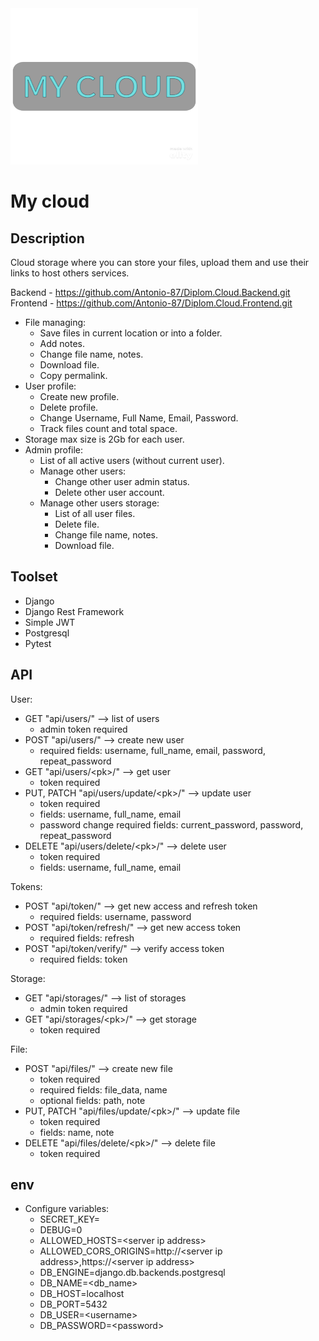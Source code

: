 <img src="assets/MyCloud.png" width="300" height="250">

# My cloud

## Description

Cloud storage where you can store your files, upload them and use their links to host others services.

Backend - https://github.com/Antonio-87/Diplom.Cloud.Backend.git<br />
Frontend - https://github.com/Antonio-87/Diplom.Cloud.Frontend.git

- File managing:
  - Save files in current location or into a folder.
  - Add notes.
  - Change file name, notes.
  - Download file.
  - Copy permalink.
- User profile:
  - Create new profile.
  - Delete profile.
  - Change Username, Full Name, Email, Password.
  - Track files count and total space.
- Storage max size is 2Gb for each user.
- Admin profile:
  - List of all active users (without current user).
  - Manage other users:
    - Change other user admin status.
    - Delete other user account.
  - Manage other users storage:
    - List of all user files.
    - Delete file.
    - Change file name, notes.
    - Download file.

## Toolset

- Django
- Django Rest Framework
- Simple JWT
- Postgresql
- Pytest

## API

User:

- GET "api/users/" --> list of users
  - admin token required
- POST "api/users/" --> create new user
  - required fields: username, full_name, email, password, repeat_password
- GET "api/users/\<pk>/" --> get user
  - token required
- PUT, PATCH "api/users/update/\<pk>/" --> update user
  - token required
  - fields: username, full_name, email
  - password change required fields: current_password, password, repeat_password
- DELETE "api/users/delete/\<pk>/" --> delete user
  - token required
  - fields: username, full_name, email

Tokens:

- POST "api/token/" --> get new access and refresh token
  - required fields: username, password
- POST "api/token/refresh/" --> get new access token
  - required fields: refresh
- POST "api/token/verify/" --> verify access token
  - required fields: token

Storage:

- GET "api/storages/" --> list of storages
  - admin token required
- GET "api/storages/\<pk>/" --> get storage
  - token required

File:

- POST "api/files/" --> create new file
  - token required
  - required fields: file_data, name
  - optional fields: path, note
- PUT, PATCH "api/files/update/\<pk>/" --> update file
  - token required
  - fields: name, note
- DELETE "api/files/delete/\<pk>/" --> delete file
  - token required

## env

- Configure variables:
  - SECRET_KEY=
  - DEBUG=0
  - ALLOWED_HOSTS=\<server ip address>
  - ALLOWED_CORS_ORIGINS=http://\<server ip address>,https://\<server ip address>
  - DB_ENGINE=django.db.backends.postgresql
  - DB_NAME=\<db_name>
  - DB_HOST=localhost
  - DB_PORT=5432
  - DB_USER=\<username>
  - DB_PASSWORD=\<password>
